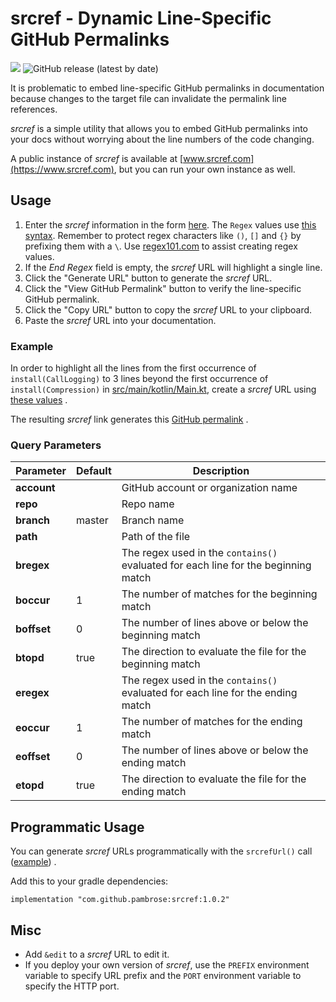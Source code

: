 # srcref - Dynamic Line-Specific GitHub Permalinks

[![](https://jitpack.io/v/pambrose/srcref.svg)](https://jitpack.io/#pambrose/srcref)
![GitHub release (latest by date)](https://img.shields.io/github/v/release/pambrose/srcref)

It is problematic to embed line-specific GitHub permalinks in documentation because
changes to the target file can invalidate the permalink line references.

_srcref_ is a simple utility that allows you to embed GitHub permalinks into your
docs without worrying about the line numbers of the code changing.

A public instance of _srcref_ is available at [www.srcref.com](https://www.srcref.com),
but you can run your own instance as well.

## Usage

1) Enter the _srcref_ information in the form [here](https://www.srcref.com).
   The `Regex` values use [this syntax](https://docs.oracle.com/javase/8/docs/api/java/util/regex/Pattern.html).
   Remember to protect regex characters like `()`, `[]` and `{}` by prefixing them with a `\`.
   Use [regex101.com](https://regex101.com) to assist creating regex values.
2) If the _End_ _Regex_ field is empty, the _srcref_ URL will highlight a single line.
3) Click the "Generate URL" button to generate the _srcref_ URL.
4) Click the "View GitHub Permalink" button to verify the line-specific GitHub permalink.
5) Click the "Copy URL" button to copy the _srcref_ URL to your clipboard.
6) Paste the _srcref_ URL into your documentation.

### Example

In order to highlight all the lines from the first occurrence
of `install(CallLogging)` to 3 lines beyond the first occurrence of `install(Compression)` in
[src/main/kotlin/Main.kt](https://github.com/pambrose/srcref/blob/master/src/main/kotlin/com/pambrose/srcref/Main.kt),
create a _srcref_ URL using
[these values](https://www.srcref.com/edit?account=pambrose&repo=srcref&branch=master&path=src%2Fmain%2Fkotlin%2Fcom%2Fpambrose%2Fsrcref%2FMain.kt&bregex=install%5C%28CallLogging%5C%29&boccur=1&boffset=0&btopd=true&eregex=install%5C%28Compression%5C%29&eoccur=1&eoffset=3&etopd=false)
.

The resulting _srcref_ link generates this
[GitHub permalink](https://www.srcref.com/github?account=pambrose&repo=srcref&branch=master&path=src%2Fmain%2Fkotlin%2Fcom%2Fpambrose%2Fsrcref%2FMain.kt&bregex=install%5C%28CallLogging%5C%29&boccur=1&boffset=0&btopd=true&eregex=install%5C%28Compression%5C%29&eoccur=1&eoffset=3&etopd=false)
.

### Query Parameters

| Parameter   | Default | Description                                                                        |
|-------------|---------|------------------------------------------------------------------------------------|
| **account** |         | GitHub account or organization name                                                |
| **repo**    |         | Repo name                                                                          |
| **branch**  | master  | Branch name                                                                        |
| **path**    |         | Path of the file                                                                   |
| **bregex**  |         | The regex used in the `contains()` evaluated for each line for the beginning match |
| **boccur**  | 1       | The number of matches for the beginning match                                      |
| **boffset** | 0       | The number of lines above or below the beginning match                             |
| **btopd**   | true    | The direction to evaluate the file for the beginning match                         |
| **eregex**  |         | The regex used in the `contains()` evaluated for each line for the ending match    |
| **eoccur**  | 1       | The number of matches for the ending match                                         |
| **eoffset** | 0       | The number of lines above or below the ending match                                |
| **etopd**   | true    | The direction to evaluate the file for the ending match                            |

## Programmatic Usage

You can generate _srcref_ URLs programmatically with the `srcrefUrl()` call
([example](https://www.srcref.com/github?account=kslides&repo=kslides&branch=master&path=kslides-core%2Fsrc%2Fmain%2Fkotlin%2Fcom%2Fkslides%2FPresentation.kt&bregex=srcrefUrl%5C%28&boccur=1&boffset=0&btopd=true&eregex=escapeHtml4+%3D+true&eoccur=1&eoffset=1&etopd=true))
.

Add this to your gradle dependencies:

```
implementation "com.github.pambrose:srcref:1.0.2"
```

## Misc

* Add `&edit` to a _srcref_ URL to edit it.
* If you deploy your own version of _srcref_, use the `PREFIX` environment variable to specify URL prefix and
  the `PORT` environment variable to specify the HTTP port.


